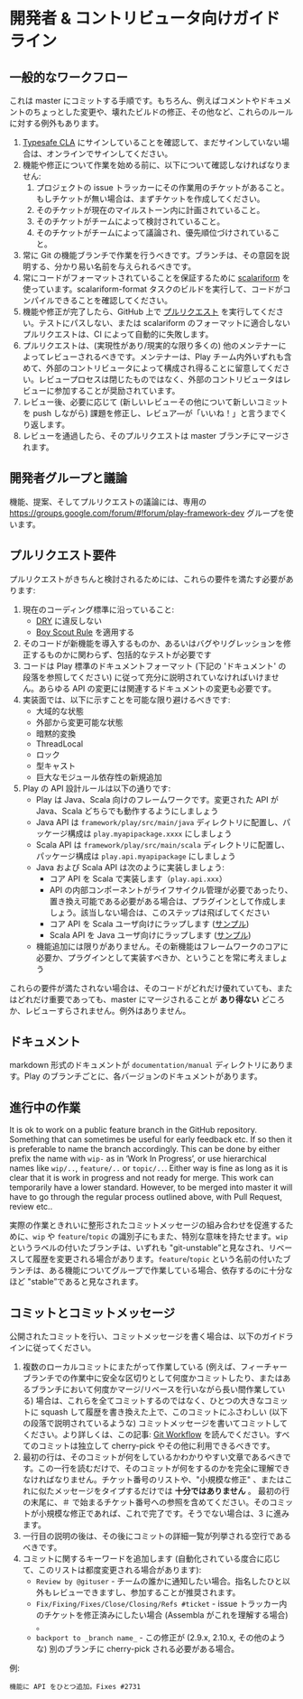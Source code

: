 <!--- Copyright (C) 2009-2013 Typesafe Inc. <http://www.typesafe.com> -->
<!--
# Developer & Contributor Guidelines
-->
# 開発者 & コントリビュータ向けガイドライン

<!--
## General Workflow
-->
## 一般的なワークフロー

<!--
This is the process for committing code into master. There are of course exceptions to these rules, for example minor changes to comments and documentation, fixing a broken build etc.
-->
これは master にコミットする手順です。もちろん、例えばコメントやドキュメントのちょっとした変更や、壊れたビルドの修正、その他など、これらのルールに対する例外もあります。

<!--
1. Make sure you have signed the [Typesafe CLA](http://www.typesafe.com/contribute/cla), if not, sign it online.
2. Before starting to work on a feature or a fix, you have to make sure that:
    1. There is a ticket for your work in the project's issue tracker. If not, create it first.
    2. The ticket has been scheduled for the current milestone.
    3. The ticket is estimated by the team.
    4. The ticket have been discussed and prioritized by the team.
3. You should always perform your work in a Git feature branch. The branch should be given a descriptive name that explains its intent.
4. We use [scalariform](https://github.com/mdr/scalariform) to ensure that code is formatted consistently. Please ensure that your code complies by running the build scalariform-format task.
4. When the feature or fix is completed you should open a [Pull Request](https://help.github.com/articles/using-pull-requests) on GitHub. Pull Requests that do not pass their tests or have scalariform compliant formatting will be automatically failed by our CI.
5. The Pull Request should be reviewed by other maintainers (as many as feasible/practical). Note that the maintainers can consist of outside contributors, both within and outside the Play team. Outside contributors are encouraged to participate in the review process, it is not a closed process.
6. After the review you should fix the issues as needed (pushing a new commit for new review etc.), iterating until the reviewers give their thumbs up.
7. Once the code has passed review the Pull Request can be merged into the master branch. 
-->
1. [Typesafe CLA](http://www.typesafe.com/contribute/cla) にサインしていることを確認して、まだサインしていない場合は、オンラインでサインしてください。
2. 機能や修正について作業を始める前に、以下について確認しなければなりません:
    1. プロジェクトの issue トラッカーにその作業用のチケットがあること。もしチケットが無い場合は、まずチケットを作成してください。
    2. そのチケットが現在のマイルストーン内に計画されていること。
    3. そのチケットがチームによって検討されていること。
    4. そのチケットがチームによって議論され、優先順位づけされていること。
3. 常に Git の機能ブランチで作業を行うべきです。ブランチは、その意図を説明する、分かり易い名前を与えられるべきです。
4. 常にコードがフォーマットされていることを保証するために [scalariform](https://github.com/mdr/scalariform) を使っています。scalariform-format タスクのビルドを実行して、コードがコンパイルできることを確認してください。
4. 機能や修正が完了したら、GitHub 上で [プルリクエスト](https://help.github.com/articles/using-pull-requests) を実行してください。テストにパスしない、または scalariform のフォーマットに適合しないプルリクエストは、CI によって自動的に失敗します。
5. プルリクエストは、(実現性があり/現実的な限り多くの) 他のメンテナーによってレビューされるべきです。メンテナーは、Play チーム内外いずれも含めて、外部のコントリビュータによって構成され得ることに留意してください。レビュープロセスは閉じたものではなく、外部のコントリビュータはレビューに参加することが奨励されています。
6. レビュー後、必要に応じて (新しいレビューその他について新しいコミットを push しながら) 課題を修正し、レビュア―が「いいね！」と言うまでくり返します。
7. レビューを通過したら、そのプルリクエストは master ブランチにマージされます。

<!--
## Developer group & discussions
-->
## 開発者グループと議論

<!--
To discuss features, proposal and pull-requests, use the dedicated group at https://groups.google.com/forum/#!forum/play-framework-dev.
-->
機能、提案、そしてプルリクエストの議論には、専用の https://groups.google.com/forum/#!forum/play-framework-dev グループを使います。

<!--
## Pull Request Requirements
-->
## プルリクエスト要件

<!--
For a Pull Request to be considered at all it has to meet these requirements:
-->
プルリクエストがきちんと検討されるためには、これらの要件を満たす必要があります:

<!--
1. Live up to the current code standard:
   - Not violate [DRY](http://programmer.97things.oreilly.com/wiki/index.php/Don%27t_Repeat_Yourself).
   - [Boy Scout Rule](http://programmer.97things.oreilly.com/wiki/index.php/The_Boy_Scout_Rule) needs to have been applied.
2. Regardless if the code introduces new features or fixes bugs or regressions, it must have comprehensive tests.
3. The code must be well documented in the Play standard documentation format (see the ‘Documentation’ section below). Each API change must have the corresponding documentation change.
4. Implementation-wise, the following things should be avoided as much as possible:
   * Global state
   * Public mutable state
   * Implicit conversions
   * ThreadLocal
   * Locks
   * Casting
   * Introducing new, heavy external dependencies
5. The Play API design rules are the following:
   * Play is a Java and Scala framework, make sure your changes are working for both API-s
   * Java APIs should go to ```framework/play/src/main/java```, package structure is ```play.myapipackage.xxxx```
   * Scala APIs should go to ```framework/play/src/main/scala```, where the package structure is ```play.api.myapipackage```
   * Java and Scala APIs should be implemented the following way:
     * implement the core API in scala (```play.api.xxx```)
     * if your component requires life cycle management or needs to be swappable, create a plugin, otherwise skip this step
     * wrap core API for scala users ([example](https://github.com/playframework/playframework/blob/master/framework/src/play-cache/src/main/scala/play/api/cache/Cache.scala#L69))
     * wrap scala API for java users ([example](https://github.com/playframework/playframework/blob/master/framework/src/play-cache/src/main/java/play/cache/Cache.java))
   * Features are forever, always think about whether a new feature really belongs to the core framework or it should be implemented as a plugin
-->
1. 現在のコーディング標準に沿っていること:
   - [DRY](http://programmer.97things.oreilly.com/wiki/index.php/Don%27t_Repeat_Yourself) に違反しない
   - [Boy Scout Rule](http://programmer.97things.oreilly.com/wiki/index.php/The_Boy_Scout_Rule) を適用する
2. そのコードが新機能を導入するものか、あるいはバグやリグレッションを修正するものかに関わらず、包括的なテストが必要です
3. コードは Play 標準のドキュメントフォーマット (下記の 'ドキュメント' の段落を参照してください) に従って充分に説明されていなければいけません。あらゆる API の変更には関連するドキュメントの変更も必要です。
4. 実装面では、以下に示すことを可能な限り避けるべきです:
     * 大域的な状態
     * 外部から変更可能な状態
     * 暗黙的変換
     * ThreadLocal
     * ロック
     * 型キャスト
     * 巨大なモジュール依存性の新規追加
5. Play の API 設計ルールは以下の通りです:
   * Play は Java、Scala 向けのフレームワークです。変更された API が Java、Scala どちらでも動作するようにしましょう
   * Java API は ```framework/play/src/main/java``` ディレクトリに配置し、パッケージ構成は ```play.myapipackage.xxxx``` にしましょう
   * Scala API は ```framework/play/src/main/scala``` ディレクトリに配置し、パッケージ構成は ```play.api.myapipackage``` にしましょう
   * Java および Scala API は次のように実装しましょう:
     * コア API を Scala で実装します（```play.api.xxx```）
     * API の内部コンポーネントがライフサイクル管理が必要であったり、置き換え可能である必要がある場合は、プラグインとして作成しましょう。該当しない場合は、このステップは飛ばしてください
     * コア API を Scala ユーザ向けにラップします ([サンプル](https://github.com/playframework/playframework/blob/master/framework/src/play-cache/src/main/scala/play/api/cache/Cache.scala#L69))
     * Scala API を Java ユーザ向けにラップします ([サンプル](https://github.com/playframework/playframework/blob/master/framework/src/play-cache/src/main/java/play/cache/Cache.java))
   * 機能追加には限りがありません。その新機能はフレームワークのコアに必要か、プラグインとして実装すべきか、ということを常に考えましょう

<!--
If these requirements are not met then the code should **not** be merged into master, or even reviewed - regardless of how good or important it is. No exceptions.
-->
これらの要件が満たされない場合は、そのコードがどれだけ優れていても、またはどれだけ重要であっても、master にマージされることが **あり得ない** どころか、レビューすらされません。例外はありません。

<!--
## Documentation
-->
## ドキュメント

<!--
The documentation live as markdown pages into the `documentation/manual` directory. Each Play branch has it own documentation version.
-->
markdown 形式のドキュメントが `documentation/manual` ディレクトリにあります。Play のブランチごとに、各バージョンのドキュメントがあります。

<!--
## Work In Progress
-->
## 進行中の作業

It is ok to work on a public feature branch in the GitHub repository. Something that can sometimes be useful for early feedback etc. If so then it is preferable to name the branch accordingly. This can be done by either prefix the name with ``wip-`` as in ‘Work In Progress’, or use hierarchical names like ``wip/..``, ``feature/..`` or ``topic/..``. Either way is fine as long as it is clear that it is work in progress and not ready for merge. This work can temporarily have a lower standard. However, to be merged into master it will have to go through the regular process outlined above, with Pull Request, review etc.. 

<!--
Also, to facilitate both well-formed commits and working together, the ``wip`` and ``feature``/``topic`` identifiers also have special meaning.   Any branch labelled with ``wip`` is considered “git-unstable” and may be rebased and have its history rewritten.   Any branch with ``feature``/``topic`` in the name is considered “stable” enough for others to depend on when a group is working on a feature.
-->
実際の作業ときれいに整形されたコミットメッセージの組み合わせを促進するために、``wip`` や ``feature``/``topic`` の識別子にもまた、特別な意味を持たせます。``wip`` というラベルの付いたブランチは、いずれも "git-unstable”と見なされ、リベースして履歴を変更される場合があります。``feature``/``topic`` という名前の付いたブランチは、ある機能についてグループで作業している場合、依存するのに十分なほど "stable”であると見なされます。

<!--
## Creating Commits And Writing Commit Messages
-->
## コミットとコミットメッセージ

<!--
Follow these guidelines when creating public commits and writing commit messages.
-->
公開されたコミットを行い、コミットメッセージを書く場合は、以下のガイドラインに従ってください。

<!--
1. If your work spans multiple local commits (for example; if you do safe point commits while working in a feature branch or work in a branch for long time doing merges/rebases etc.) then please do not commit it all but rewrite the history by squashing the commits into a single big commit which you write a good commit message for (like discussed in the following sections). For more info read this article: [Git Workflow](https://sandofsky.com/blog/git-workflow.html). Every commit should be able to be used in isolation, cherry picked etc.
2. First line should be a descriptive sentence what the commit is doing. It should be possible to fully understand what the commit does by just reading this single line. It is **not ok** to only list the ticket number, type "minor fix" or similar. Include reference to ticket number, prefixed with #, at the end of the first line. If the commit is a small fix, then you are done. If not, go to 3.
3. Following the single line description should be a blank line followed by an enumerated list with the details of the commit.
4. Add keywords for your commit (depending on the degree of automation we reach, the list may change over time):
    * ``Review by @gituser`` - if you want to notify someone on the team. The others can, and are encouraged to participate.
    * ``Fix/Fixing/Fixes/Close/Closing/Refs #ticket`` - if you want to mark the ticket as fixed in the issue tracker (Assembla understands this).
    * ``backport to _branch name_`` - if the fix needs to be cherry-picked to another branch (like 2.9.x, 2.10.x, etc)
-->
1. 複数のローカルコミットにまたがって作業している (例えば、フィーチャーブランチでの作業中に安全な区切りとして何度かコミットしたり、またはあるブランチにおいて何度かマージ/リベースを行いながら長い間作業している) 場合は、これらを全てコミットするのではなく、ひとつの大きなコミットに squash して履歴を書き換えた上で、このコミットにふさわしい (以下の段落で説明されているような) コミットメッセージを書いてコミットしてください。より詳しくは、この記事: [Git Workflow](https://sandofsky.com/blog/git-workflow.html) を読んでください。すべてのコミットは独立して cherry-pick やその他に利用できるべきです。
2. 最初の行は、そのコミットが何をしているかわかりやすい文章であるべきです。この一行を読むだけで、そのコミットが何をするのかを完全に理解できなければなりません。チケット番号のリストや、"小規模な修正" 、またはこれに似たメッセージをタイプするだけでは **十分ではありません** 。
最初の行の末尾に、＃ で始まるチケット番号への参照を含めてください。そのコミットが小規模な修正であれば、これで完了です。そうでない場合は、3 に進みます。
3. 一行目の説明の後は、その後にコミットの詳細一覧が列挙される空行であるべきです。
4. コミットに関するキーワードを追加します (自動化されている度合に応じて、このリストは都度変更される場合があります):
    * ``Review by @gituser`` - チームの誰かに通知したい場合。指名したひと以外もレビューできますし、参加することが推奨されます。
    * ``Fix/Fixing/Fixes/Close/Closing/Refs #ticket`` - issue トラッカー内のチケットを修正済みにしたい場合 (Assembla がこれを理解する場合) 。
    * ``backport to _branch name_`` - この修正が (2.9.x, 2.10.x, その他のような) 別のブランチに cherry-pick される必要がある場合。

<!--
Example:
-->
例:

<!--
    Adding monadic API to Future. Fixes #2731

      * Details 1
      * Details 2
      * Details 3
-->
    機能に API をひとつ追加。Fixes #2731

